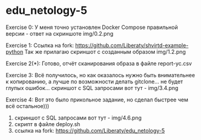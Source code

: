 # edu_netology-5 
Exercise 0:
У меня точно установлен Docker Compose правильной версии - ответ на скриншоте img/0.2.png

Exercise 1:
Ссылка на fork: https://github.com/Liberaty/shvirtd-example-python
Так же прилагаю скриншот с созданным образом img/1.2.png

Exercise 2(*):
Готово, отчёт сканирования образа в файле report-yc.csv

Exercise 3:
Всё получилось, но как оказалось нужно быть внимательнее к копированию, а лучше по возможности делать gitclone...
не будет глупых ошибок... скриншот с SQL запросами вот тут - img/3.4.png

Exercise 4:
Вот это было прикольное задание, но сделал быстрее чем всё остальное))) 
1. скриншот с SQL запросами вот тут - img/4.6.png
2. скрипт в файле deploy.sh
3. ссылка на fork: https://github.com/Liberaty/edu_netology-5


